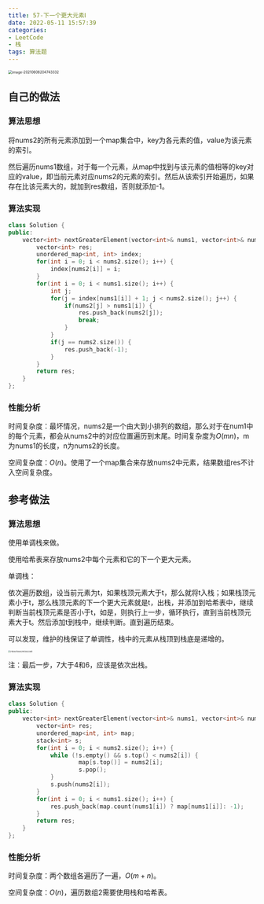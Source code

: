 ```yaml
---
title: 57-下一个更大元素Ⅰ
date: 2022-05-11 15:57:39
categories: 
- LeetCode
- 栈
tags: 算法题
---
```




<img src="https://crayon-1302863897.cos.ap-beijing.myqcloud.com/image/image-20210606204743332.png" alt="image-20210606204743332" style="zoom:50%;" />



## 自己的做法

### 算法思想

将nums2的所有元素添加到一个map集合中，key为各元素的值，value为该元素的索引。

然后遍历nums1数组，对于每一个元素，从map中找到与该元素的值相等的key对应的value，即当前元素对应nums2的元素的索引。然后从该索引开始遍历，如果存在比该元素大的，就加到res数组，否则就添加-1。



### 算法实现

```c++
class Solution {
public:
    vector<int> nextGreaterElement(vector<int>& nums1, vector<int>& nums2) {
        vector<int> res;
        unordered_map<int, int> index;
        for(int i = 0; i < nums2.size(); i++) {
            index[nums2[i]] = i;
        }
        for(int i = 0; i < nums1.size(); i++) {
            int j;
            for(j = index[nums1[i]] + 1; j < nums2.size(); j++) {
                if(nums2[j] > nums1[i]) {
                    res.push_back(nums2[j]);
                    break;
                }
            }
            if(j == nums2.size()) {
                res.push_back(-1);
            }
        }
        return res;
    }
};
```



### 性能分析

时间复杂度：最坏情况，nums2是一个由大到小排列的数组，那么对于在num1中的每个元素，都会从nums2中的对应位置遍历到末尾。时间复杂度为$O(mn)$，m为nums1的长度，n为nums2的长度。

空间复杂度：$O(n)$。使用了一个map集合来存放nums2中元素，结果数组res不计入空间复杂度。




## 参考做法

### 算法思想

使用单调栈来做。

使用哈希表来存放nums2中每个元素和它的下一个更大元素。

单调栈：

依次遍历数组，设当前元素为t，如果栈顶元素大于t，那么就将t入栈；如果栈顶元素小于t，那么栈顶元素的下一个更大元素就是t，出栈，并添加到哈希表中，继续判断当前栈顶元素是否小于t，如是，则执行上一步，循环执行，直到当前栈顶元素大于t。然后添加t到栈中，继续判断。直到遍历结束。

可以发现，维护的栈保证了单调性，栈中的元素从栈顶到栈底是递增的。

<img src="https://crayon-1302863897.cos.ap-beijing.myqcloud.com/image/21年06月06日21时35分26秒.gif" alt="21年06月06日21时35分26秒" style="zoom:25%;" />

注：最后一步，7大于4和6，应该是依次出栈。



### 算法实现

```c++
class Solution {
public:
    vector<int> nextGreaterElement(vector<int>& nums1, vector<int>& nums2) {
        vector<int> res;
        unordered_map<int, int> map;
        stack<int> s;
        for(int i = 0; i < nums2.size(); i++) {
            while (!s.empty() && s.top() < nums2[i]) {
                    map[s.top()] = nums2[i];
                    s.pop();
            }
            s.push(nums2[i]);
        }
        for(int i = 0; i < nums1.size(); i++) {
            res.push_back(map.count(nums1[i]) ? map[nums1[i]]: -1);
        }
        return res;
    }
};
```



### 性能分析

时间复杂度：两个数组各遍历了一遍，$O(m + n)$。

空间复杂度：$O(n)$，遍历数组2需要使用栈和哈希表。